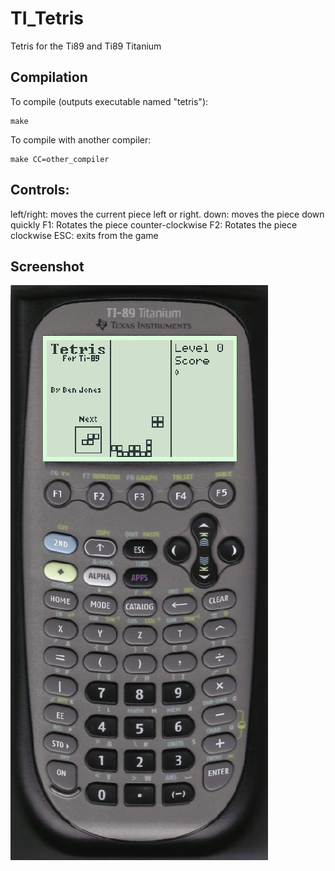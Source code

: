 # TI_Tetris
Tetris for the Ti89 and Ti89 Titanium

## Compilation
To compile (outputs executable named "tetris"):
```
make
```
To compile with another compiler:
```
make CC=other_compiler
```
## Controls:
  left/right: moves the current piece left or right.
  down: moves the piece down quickly
  F1: Rotates the piece counter-clockwise
  F2: Rotates the piece clockwise
  ESC: exits from the game

## Screenshot
![screenshot](https://raw.githubusercontent.com/been-jamming/TI_Tetris/master/screenshots/screenshot001.png)

